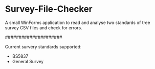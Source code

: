 # Survey-File-Checker

A small WinForms application to read and analyse two standards of tree survey CSV files and check for errors.

#####################

Current survery standards supported:
 - BS5837
 - General Survey 
